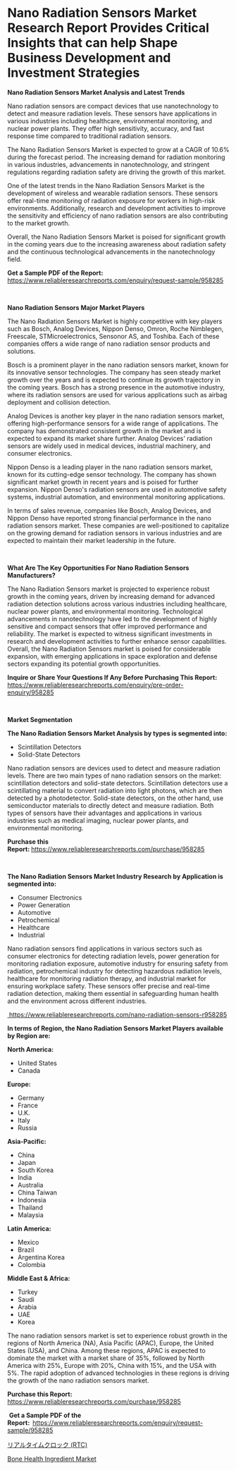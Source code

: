 <p><h1>Nano Radiation Sensors Market Research Report Provides Critical Insights that can help Shape Business Development and Investment Strategies</h1></p><p><strong>Nano Radiation Sensors Market Analysis and Latest Trends</strong></p>
<p><p>Nano radiation sensors are compact devices that use nanotechnology to detect and measure radiation levels. These sensors have applications in various industries including healthcare, environmental monitoring, and nuclear power plants. They offer high sensitivity, accuracy, and fast response time compared to traditional radiation sensors.</p><p>The Nano Radiation Sensors Market is expected to grow at a CAGR of 10.6% during the forecast period. The increasing demand for radiation monitoring in various industries, advancements in nanotechnology, and stringent regulations regarding radiation safety are driving the growth of this market. </p><p>One of the latest trends in the Nano Radiation Sensors Market is the development of wireless and wearable radiation sensors. These sensors offer real-time monitoring of radiation exposure for workers in high-risk environments. Additionally, research and development activities to improve the sensitivity and efficiency of nano radiation sensors are also contributing to the market growth.</p><p>Overall, the Nano Radiation Sensors Market is poised for significant growth in the coming years due to the increasing awareness about radiation safety and the continuous technological advancements in the nanotechnology field.</p></p>
<p><strong>Get a Sample PDF of the Report:&nbsp;</strong> <a href="https://www.reliableresearchreports.com/enquiry/request-sample/958285">https://www.reliableresearchreports.com/enquiry/request-sample/958285</a></p>
<p>&nbsp;</p>
<p><strong>Nano Radiation Sensors Major Market Players</strong></p>
<p><p>The Nano Radiation Sensors Market is highly competitive with key players such as Bosch, Analog Devices, Nippon Denso, Omron, Roche Nimblegen, Freescale, STMicroelectronics, Sensonor AS, and Toshiba. Each of these companies offers a wide range of nano radiation sensor products and solutions.</p><p>Bosch is a prominent player in the nano radiation sensors market, known for its innovative sensor technologies. The company has seen steady market growth over the years and is expected to continue its growth trajectory in the coming years. Bosch has a strong presence in the automotive industry, where its radiation sensors are used for various applications such as airbag deployment and collision detection.</p><p>Analog Devices is another key player in the nano radiation sensors market, offering high-performance sensors for a wide range of applications. The company has demonstrated consistent growth in the market and is expected to expand its market share further. Analog Devices' radiation sensors are widely used in medical devices, industrial machinery, and consumer electronics.</p><p>Nippon Denso is a leading player in the nano radiation sensors market, known for its cutting-edge sensor technology. The company has shown significant market growth in recent years and is poised for further expansion. Nippon Denso's radiation sensors are used in automotive safety systems, industrial automation, and environmental monitoring applications.</p><p>In terms of sales revenue, companies like Bosch, Analog Devices, and Nippon Denso have reported strong financial performance in the nano radiation sensors market. These companies are well-positioned to capitalize on the growing demand for radiation sensors in various industries and are expected to maintain their market leadership in the future.</p></p>
<p>&nbsp;</p>
<p><strong>What Are The Key Opportunities For Nano Radiation Sensors Manufacturers?</strong></p>
<p><p>The Nano Radiation Sensors market is projected to experience robust growth in the coming years, driven by increasing demand for advanced radiation detection solutions across various industries including healthcare, nuclear power plants, and environmental monitoring. Technological advancements in nanotechnology have led to the development of highly sensitive and compact sensors that offer improved performance and reliability. The market is expected to witness significant investments in research and development activities to further enhance sensor capabilities. Overall, the Nano Radiation Sensors market is poised for considerable expansion, with emerging applications in space exploration and defense sectors expanding its potential growth opportunities.</p></p>
<p><strong>Inquire or Share Your Questions If Any Before Purchasing This Report:</strong> <a href="https://www.reliableresearchreports.com/enquiry/pre-order-enquiry/958285">https://www.reliableresearchreports.com/enquiry/pre-order-enquiry/958285</a></p>
<p>&nbsp;</p>
<p><strong>Market Segmentation</strong></p>
<p><strong>The Nano Radiation Sensors Market Analysis by types is segmented into:</strong></p>
<p><ul><li>Scintillation Detectors</li><li>Solid-State Detectors</li></ul></p>
<p><p>Nano radiation sensors are devices used to detect and measure radiation levels. There are two main types of nano radiation sensors on the market: scintillation detectors and solid-state detectors. Scintillation detectors use a scintillating material to convert radiation into light photons, which are then detected by a photodetector. Solid-state detectors, on the other hand, use semiconductor materials to directly detect and measure radiation. Both types of sensors have their advantages and applications in various industries such as medical imaging, nuclear power plants, and environmental monitoring.</p></p>
<p><strong>Purchase this Report:&nbsp;</strong><a href="https://www.reliableresearchreports.com/purchase/958285">https://www.reliableresearchreports.com/purchase/958285</a></p>
<p>&nbsp;</p>
<p><strong>The Nano Radiation Sensors Market Industry Research by Application is segmented into:</strong></p>
<p><ul><li>Consumer Electronics</li><li>Power Generation</li><li>Automotive</li><li>Petrochemical</li><li>Healthcare</li><li>Industrial</li></ul></p>
<p><p>Nano radiation sensors find applications in various sectors such as consumer electronics for detecting radiation levels, power generation for monitoring radiation exposure, automotive industry for ensuring safety from radiation, petrochemical industry for detecting hazardous radiation levels, healthcare for monitoring radiation therapy, and industrial market for ensuring workplace safety. These sensors offer precise and real-time radiation detection, making them essential in safeguarding human health and the environment across different industries.</p></p>
<p><a href="https://www.reliableresearchreports.com/nano-radiation-sensors-r958285">&nbsp;https://www.reliableresearchreports.com/nano-radiation-sensors-r958285</a></p>
<p><strong>In terms of Region, the Nano Radiation Sensors Market Players available by Region are:</strong></p>
<p>
    <p> <strong> North America: </strong>
        <ul>
            <li>United States</li>
            <li>Canada</li>
        </ul>
        </p> 
    <p> <strong> Europe: </strong>
        <ul>
            <li>Germany</li>
            <li>France</li>
            <li>U.K.</li>
            <li>Italy</li>
            <li>Russia</li>
        </ul>
        </p> 
    <p> <strong> Asia-Pacific: </strong>
        <ul>
            <li>China</li>
            <li>Japan</li>
            <li>South Korea</li>
            <li>India</li>
            <li>Australia</li>
            <li>China Taiwan</li>
            <li>Indonesia</li>
            <li>Thailand</li>
            <li>Malaysia</li>
        </ul>
        </p> 
    <p> <strong> Latin America: </strong>
        <ul>
            <li>Mexico</li>
            <li>Brazil</li>
            <li>Argentina Korea</li>
            <li>Colombia</li>
        </ul>
        </p> 
    <p> <strong> Middle East & Africa: </strong>
        <ul>
            <li>Turkey</li>
            <li>Saudi</li>
            <li>Arabia</li>
            <li>UAE</li>
            <li>Korea</li>
        </ul>
    </p>
    </p>
<p><p>The nano radiation sensors market is set to experience robust growth in the regions of North America (NA), Asia Pacific (APAC), Europe, the United States (USA), and China. Among these regions, APAC is expected to dominate the market with a market share of 35%, followed by North America with 25%, Europe with 20%, China with 15%, and the USA with 5%. The rapid adoption of advanced technologies in these regions is driving the growth of the nano radiation sensors market.</p></p>
<p><strong>Purchase this Report: </strong><a href="https://www.reliableresearchreports.com/purchase/958285">https://www.reliableresearchreports.com/purchase/958285</a></p>
<p>&nbsp;<strong>Get a Sample PDF of the Report:&nbsp;&nbsp;</strong><a href="https://www.reliableresearchreports.com/enquiry/request-sample/958285">https://www.reliableresearchreports.com/enquiry/request-sample/958285</a></p>
<p><strong></strong></p>
<p><p><a href="https://github.com/VernieBarton2023/Market-Research-Report-List-1/blob/main/315639484432.md">リアルタイムクロック (RTC)</a></p><p><a href="https://view.publitas.com/reportprime-1/bone-health-ingredient-market-furnishes-information-on-market-share-market-trends-and-market-growth/">Bone Health Ingredient Market</a></p></p>